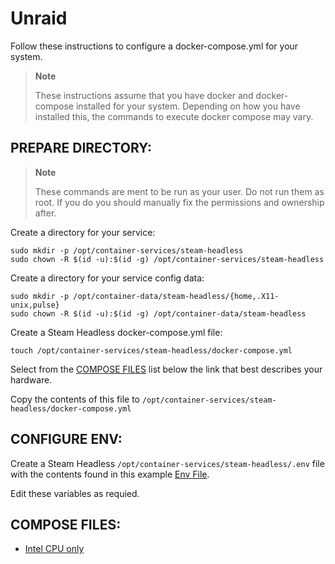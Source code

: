 # Unraid

Follow these instructions to configure a docker-compose.yml for your system.

> __Note__
>
> These instructions assume that you have docker and docker-compose installed for your system.
> Depending on how you have installed this, the commands to execute docker compose may vary.


## PREPARE DIRECTORY:

> __Note__
>
> These commands are ment to be run as your user. Do not run them as root. If you do you should manually fix the permissions and ownership after.

Create a directory for your service:
```
sudo mkdir -p /opt/container-services/steam-headless
sudo chown -R $(id -u):$(id -g) /opt/container-services/steam-headless
```

Create a directory for your service config data:
```
sudo mkdir -p /opt/container-data/steam-headless/{home,.X11-unix,pulse}
sudo chown -R $(id -u):$(id -g) /opt/container-data/steam-headless
```

Create a Steam Headless docker-compose.yml file:
```
touch /opt/container-services/steam-headless/docker-compose.yml
```

Select from the [COMPOSE FILES](#compose-files) list below the link that best describes your hardware.

Copy the contents of this file to `/opt/container-services/steam-headless/docker-compose.yml`


## CONFIGURE ENV:

Create a Steam Headless `/opt/container-services/steam-headless/.env` file with the contents found in this example [Env File](./compose-files/.env).

Edit these variables as requied.


## COMPOSE FILES:

- [Intel CPU only](../docker-compose.intel.yml) 
